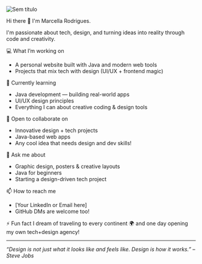 ![Sem título](https://github.com/user-attachments/assets/718534c6-3ca9-4168-9229-736046a657c4)

Hi there 👋 I'm Marcella Rodrigues.

I'm passionate about tech, design, and turning ideas into reality through code and creativity.

 💻 What I’m working on
- A personal website built with Java and modern web tools
- Projects that mix tech with design (UI/UX + frontend magic)

 🌱 Currently learning
- Java development — building real-world apps
- UI/UX design principles
- Everything I can about creative coding & design tools

 🤝 Open to collaborate on
- Innovative design + tech projects
- Java-based web apps
- Any cool idea that needs design and dev skills!

 💬 Ask me about
- Graphic design, posters & creative layouts
- Java for beginners
- Starting a design-driven tech project

 📫 How to reach me
- [Your LinkedIn or Email here]
- GitHub DMs are welcome too!

 ⚡ Fun fact
I dream of traveling to every continent 🌍 and one day opening my own tech+design agency!

---

_“Design is not just what it looks like and feels like. Design is how it works.” – Steve Jobs_


